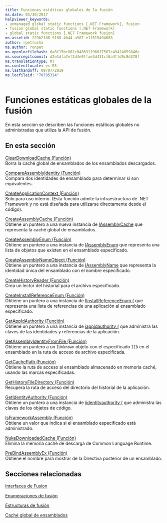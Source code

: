 ```yaml
---
title: Funciones estáticas globales de la fusión
ms.date: 03/30/2017
helpviewer_keywords:
- unmanaged global static functions [.NET Framework], fusion
- fusion global static functions [.NET Framework]
- global static functions [.NET Framework fusion]
ms.assetid: 229b2188-9168-4b44-a987-e1f515494688
author: rpetrusha
ms.author: ronpet
ms.openlocfilehash: 6a8f15bc862c0486311960f7567c49424859846e
ms.sourcegitcommit: d2e1dfa7ef2d4e9ffae3d431cf6a4ffd9c8d378f
ms.translationtype: MT
ms.contentlocale: es-ES
ms.lasthandoff: 09/07/2019
ms.locfileid: "70795314"
---
```

# <a name="fusion-global-static-functions"></a>Funciones estáticas globales de la fusión
En esta sección se describen las funciones estáticas globales no administradas que utiliza la API de fusión.  
  
## <a name="in-this-section"></a>En esta sección  
 [ClearDownloadCache (Función)](cleardownloadcache-function.md)  
 Borra la caché global de ensamblados de los ensamblados descargados.  
  
 [CompareAssemblyIdentity (Función)](compareassemblyidentity-function.md)  
 Compara dos identidades de ensamblado para determinar si son equivalentes.  
  
 [CreateApplicationContext (Función)](createapplicationcontext-function.md)  
 Solo para uso interno. (Esta función admite la infraestructura de .NET Framework y no está diseñada para utilizarse directamente desde el código).  
  
 [CreateAssemblyCache (Función)](createassemblycache-function.md)  
 Obtiene un puntero a una nueva instancia de [IAssemblyCache](iassemblycache-interface.md) que representa la caché global de ensamblados.  
  
 [CreateAssemblyEnum (Función)](createassemblyenum-function.md)  
 Obtiene un puntero a una instancia de [IAssemblyEnum](iassemblyenum-interface.md) que representa una lista de objetos que existen en el ensamblado especificado.  
  
 [CreateAssemblyNameObject (Función)](createassemblynameobject-function.md)  
 Obtiene un puntero a una instancia de [IAssemblyName](iassemblyname-interface.md) que representa la identidad única del ensamblado con el nombre especificado.  
  
 [CreateHistoryReader (Función)](createhistoryreader-function.md)  
 Crea un lector del historial para el archivo especificado.  
  
 [CreateInstallReferenceEnum (Función)](createinstallreferenceenum-function.md)  
 Obtiene un puntero a una instancia de [IInstallReferenceEnum (](iinstallreferenceenum-interface.md) que representa una lista de referencias de una aplicación al ensamblado especificado.  
  
 [GetAppIdAuthority (Función)](getappidauthority-function.md)  
 Obtiene un puntero a una instancia de [iappidauthority (](iappidauthority-interface.md) que administra las claves de las identidades y referencias de la aplicación.  
  
 [GetAssemblyIdentityFromFile (Función)](getassemblyidentityfromfile-function.md)  
 Obtiene un puntero a un `IUnknown` objeto con el especificado `IID` en el ensamblado en la ruta de acceso de archivo especificada.  
  
 [GetCachePath (Función)](getcachepath-function.md)  
 Obtiene la ruta de acceso al ensamblado almacenado en memoria caché, usando las marcas especificadas.  
  
 [GetHistoryFileDirectory (Función)](gethistoryfiledirectory-function.md)  
 Recupera la ruta de acceso del directorio del historial de la aplicación.  
  
 [GetIdentityAuthority (Función)](getidentityauthority-function.md)  
 Obtiene un puntero a una instancia de [iidentityauthority (](iidentityauthority-interface.md) que administra las claves de los objetos de código.  
  
 [IsFrameworkAssembly (Función)](isframeworkassembly-function.md)  
 Obtiene un valor que indica si el ensamblado especificado está administrado.  
  
 [NukeDownloadedCache (Función)](nukedownloadedcache-function.md)  
 Elimina la memoria caché de descarga de Common Language Runtime.  
  
 [PreBindAssemblyEx (Función)](prebindassemblyex-function.md)  
 Obtiene el nombre para mostrar de la Directiva posterior de un ensamblado.  
  
## <a name="related-sections"></a>Secciones relacionadas  
 [Interfaces de Fusion](fusion-interfaces.md)  
  
 [Enumeraciones de fusión](fusion-enumerations.md)  
  
 [Estructuras de fusión](fusion-structures.md)  
  
 [Caché global de ensamblados](../../app-domains/gac.md)
